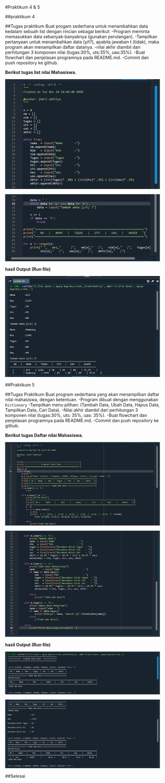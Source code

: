  #Praktikum 4 & 5

 ##praktikum 4

 ##Tugas praktikum
	Buat progam sederhana untuk menambahkan data kedalam sebuah list dengan rincian sebagai berikut:
	-Program meminta memasukkan data sebanyak-banyaknya (gunakan perulangan).
	-Tampilkan pertanyaan untuk menambahkan data (y/t?), apabila jawaban t (tidak), maka program akan menampilkan daftar datanya.
	-nilai akhir diambil dari perhitungan 3 komponen nilai (tugas:30%, uts:35%, uas:35%).
	-Buat flowchart dan penjelasan programnya pada README.md.
	-Commit dan push repository ke github.

  **Berikut tugas list nilai Mahasiswa.**

  ![1.png](/gambar/1.png)

  ![2.png](/gambar/2.png)

  **hasil Output (Run file)**

  ![3.png](/gambar/3.png)

 ##Praktikum 5

 ##Tugas Praktikum
	Buat program sederhana yang akan menampilkan daftar nilai mahasiswa, dengan ketentuan.
	-Program dibuat dengan menggunakan `Dictionary`
	-Tampilkan menu pilihan: (Tambah Data, Ubah Data, Hapus Data, Tampilkan Data, Cari Data).
	-Nilai akhir diambil dari perhitungan 3 komponen nilai (tugas:30%, uts: 35%, uas: 35%).
	-Buat flowchart dan penjelasan programnya pada README.md.
	-Commit dan push repository ke github.

   **Berikut tugas Daftar nilai Mahasiswa.**

   ![4.png](/gambar/4.png)

   ![5.png](/gambar/5.png)

   **hasil Output (Run file)**

   ![6.png](/gambar/6.png)
   
   ![7.png](/gambar/7.png)

 ##Selesai